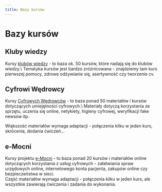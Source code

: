 ```yaml
---
title: Bazy kursów
---
```

# Bazy kursów

## Kluby wiedzy
Kursy [klubów wiedzy](https://klubywiedzy.p2pu.org/courses) - to baza ok. 50 kursów, które nadają się do klubów wiedzy.\ 
Tematyka kursów jest bardzo zróżnicowana - znajdziemy tam kurs pierwszej pomocy, zdrowe odżywianie się, asertywność czy tworzenie cv.

## Cyfrowi Wędrowcy
Kursy [Cyfrowych Wędrowców](pl.digitaltravellers.org) - to baza ponad 50 materiałów i kursów dotyczących umiejętności cyfrowych.\ 
Materiały dotyczą korzystania ze sprzętu, uczenia się online, netykiety, higieny cyfrowej, weryfikacji fake newsów itp. 

Większość materiałów wymaga adaptacji - połączenia kilku w jeden kurs, skrócenia, dodania ćwiczeń…

## e-Mocni
Kursy projektu [e-Mocni](https://e-mocni.org.pl/) - to baza ponad 20 kursów i materiałów online dotyczących korzystania z usług cyfrowych - załatwiania spraw urzędowych online, internetowego konta pacjenta, zakupów online czy bezpieczeństwa w sieci.\
Część materiałów wymaga adaptacji - połączenia kilku w jeden kurs, ale wszystkie zawierają ćwiczenia  i zadania do wykonania. 
